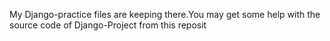 My Django-practice files are keeping there.You may get some help with the source code of Django-Project from this reposit


